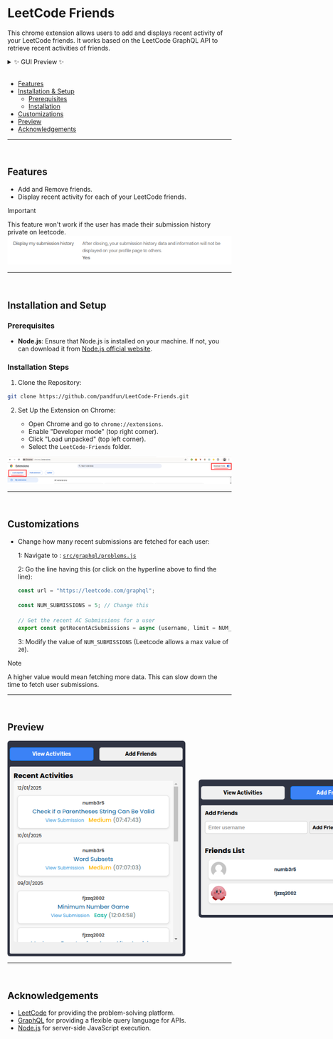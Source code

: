 
# LeetCode Friends

This chrome extension allows users to add and displays recent activity of your LeetCode friends.
It works based on the LeetCode GraphQL API to retrieve recent activities of friends.

<details>
  <summary>✨ GUI Preview ✨</summary>

  <div style="display: flex; align-items: center; justify-content: space-between; gap: 30px;">
      <img src="./assets/ViewActivitiesPage.png" alt="Activities" width="400" height="auto" style="border-radius: 6px;">
      <img src="./assets/AddFriendsPage.png" alt="Friends" width="400" height="auto" style="border-radius: 6px;">
  </div>

</details>


<br>

- [Features](#features)
- [Installation & Setup](#installation-and-setup)
   - [Prerequisites](#prerequisites)
   - [Installation](#installation-steps)
- [Customizations](#customizations)
- [Preview](#preview)
- [Acknowledgements](#acknowledgements)


---
<br>

## Features

- Add and Remove friends.
- Display recent activity for each of your LeetCode friends.

> [!IMPORTANT]  
> This feature won't work if the user has made their submission history private on leetcode.
>  ![image](./assets/LeetcodeSettings.png)

---
<br>

## Installation and Setup

### Prerequisites

- **Node.js**: Ensure that Node.js is installed on your machine. If not, you can download it from [Node.js official website](https://nodejs.org/).

### Installation Steps

1. Clone the Repository:
```bash
git clone https://github.com/pandfun/LeetCode-Friends.git
```

2. Set Up the Extension on Chrome:
   <br>
   
    - Open Chrome and go to `chrome://extensions`.
    - Enable "Developer mode" (top right corner).
    - Click "Load unpacked" (top left corner).
    - Select the `LeetCode-Friends` folder.

![Installation Photo](./assets/Installation.jpg)


---
<br>

## Customizations

- Change how many recent submissions are fetched for each user:

  1: Navigate to : [`src/graphql/problems.js`](https://github.com/pandfun/LeetCode-Friends/blob/c445ee48bbe57e80c4f06e3eddd024d87d7d7aac/src/graphql/problems.js#L3)
  
  2: Go the line having this (or click on the hyperline above to find the line):
    
  ```javascript
  const url = "https://leetcode.com/graphql";
  
  const NUM_SUBMISSIONS = 5; // Change this
  
  // Get the recent AC Submissions for a user
  export const getRecentAcSubmissions = async (username, limit = NUM_SUBMISSIONS) => {...}
  ```

  3: Modify the value of `NUM_SUBMISSIONS` (Leetcode allows a max value of `20`).

> [!NOTE]  
> A higher value would mean fetching more data.
> This can slow down the time to fetch user submissions.


---
<br>


## Preview

<div style="display: flex; align-items: center; justify-content: space-between; gap: 30px;">
   <img src="./assets/ViewActivitiesPage.png" alt="Activities" width="400" height="auto" style="border-radius: 6px;">
   <img src="./assets/AddFriendsPage.png" alt="Friends" width="400" height="auto" style="border-radius: 6px;">
</div>


---
<br>


## Acknowledgements

- [LeetCode](https://leetcode.com/) for providing the problem-solving platform.
- [GraphQL](https://graphql.org/) for providing a flexible query language for APIs.
- [Node.js](https://nodejs.org/) for server-side JavaScript execution.
